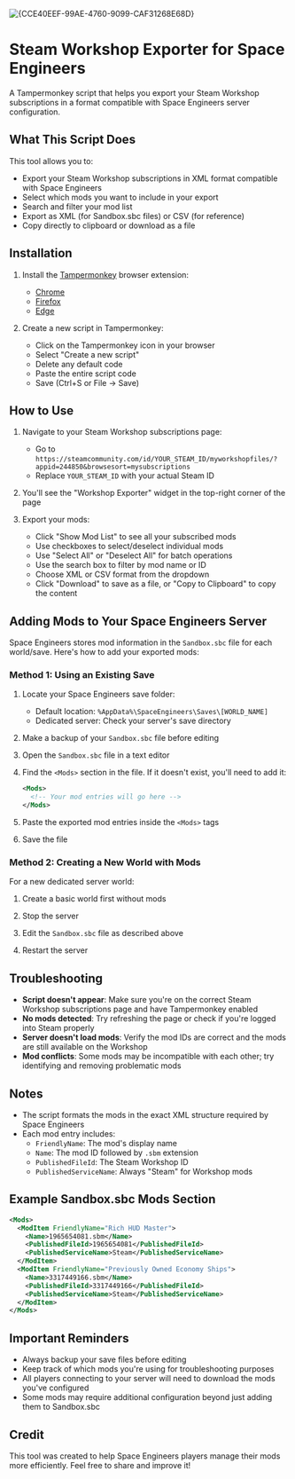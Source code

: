 ![{CCE40EEF-99AE-4760-9099-CAF31268E68D}](https://github.com/user-attachments/assets/b0c90af5-1ed4-4bb8-b80d-df172ce0028f)

# Steam Workshop Exporter for Space Engineers

A Tampermonkey script that helps you export your Steam Workshop subscriptions in a format compatible with Space Engineers server configuration.

## What This Script Does

This tool allows you to:
- Export your Steam Workshop subscriptions in XML format compatible with Space Engineers
- Select which mods you want to include in your export
- Search and filter your mod list
- Export as XML (for Sandbox.sbc files) or CSV (for reference)
- Copy directly to clipboard or download as a file

## Installation

1. Install the [Tampermonkey](https://www.tampermonkey.net/) browser extension:
   - [Chrome](https://chrome.google.com/webstore/detail/tampermonkey/dhdgffkkebhmkfjojejmpbldmpobfkfo)
   - [Firefox](https://addons.mozilla.org/en-US/firefox/addon/tampermonkey/)
   - [Edge](https://microsoftedge.microsoft.com/addons/detail/tampermonkey/iikmkjmpaadaobahmlepeloendndfphd)

2. Create a new script in Tampermonkey:
   - Click on the Tampermonkey icon in your browser
   - Select "Create a new script"
   - Delete any default code
   - Paste the entire script code
   - Save (Ctrl+S or File → Save)

## How to Use

1. Navigate to your Steam Workshop subscriptions page:
   - Go to `https://steamcommunity.com/id/YOUR_STEAM_ID/myworkshopfiles/?appid=244850&browsesort=mysubscriptions`
   - Replace `YOUR_STEAM_ID` with your actual Steam ID

2. You'll see the "Workshop Exporter" widget in the top-right corner of the page

3. Export your mods:
   - Click "Show Mod List" to see all your subscribed mods
   - Use checkboxes to select/deselect individual mods
   - Use "Select All" or "Deselect All" for batch operations
   - Use the search box to filter by mod name or ID
   - Choose XML or CSV format from the dropdown
   - Click "Download" to save as a file, or "Copy to Clipboard" to copy the content

## Adding Mods to Your Space Engineers Server

Space Engineers stores mod information in the `Sandbox.sbc` file for each world/save. Here's how to add your exported mods:

### Method 1: Using an Existing Save

1. Locate your Space Engineers save folder:
   - Default location: `%AppData%\SpaceEngineers\Saves\[WORLD_NAME]`
   - Dedicated server: Check your server's save directory

2. Make a backup of your `Sandbox.sbc` file before editing

3. Open the `Sandbox.sbc` file in a text editor

4. Find the `<Mods>` section in the file. If it doesn't exist, you'll need to add it:
   ```xml
   <Mods>
     <!-- Your mod entries will go here -->
   </Mods>
   ```

5. Paste the exported mod entries inside the `<Mods>` tags

6. Save the file

### Method 2: Creating a New World with Mods

For a new dedicated server world:

1. Create a basic world first without mods

2. Stop the server

3. Edit the `Sandbox.sbc` file as described above

4. Restart the server

## Troubleshooting

- **Script doesn't appear**: Make sure you're on the correct Steam Workshop subscriptions page and have Tampermonkey enabled
- **No mods detected**: Try refreshing the page or check if you're logged into Steam properly
- **Server doesn't load mods**: Verify the mod IDs are correct and the mods are still available on the Workshop
- **Mod conflicts**: Some mods may be incompatible with each other; try identifying and removing problematic mods

## Notes

- The script formats the mods in the exact XML structure required by Space Engineers
- Each mod entry includes:
  - `FriendlyName`: The mod's display name
  - `Name`: The mod ID followed by `.sbm` extension
  - `PublishedFileId`: The Steam Workshop ID
  - `PublishedServiceName`: Always "Steam" for Workshop mods

## Example Sandbox.sbc Mods Section

```xml
<Mods>
  <ModItem FriendlyName="Rich HUD Master">
    <Name>1965654081.sbm</Name>
    <PublishedFileId>1965654081</PublishedFileId>
    <PublishedServiceName>Steam</PublishedServiceName>
  </ModItem>
  <ModItem FriendlyName="Previously Owned Economy Ships">
    <Name>3317449166.sbm</Name>
    <PublishedFileId>3317449166</PublishedFileId>
    <PublishedServiceName>Steam</PublishedServiceName>
  </ModItem>
</Mods>
```

## Important Reminders

- Always backup your save files before editing
- Keep track of which mods you're using for troubleshooting purposes
- All players connecting to your server will need to download the mods you've configured
- Some mods may require additional configuration beyond just adding them to Sandbox.sbc

## Credit

This tool was created to help Space Engineers players manage their mods more efficiently. Feel free to share and improve it!
